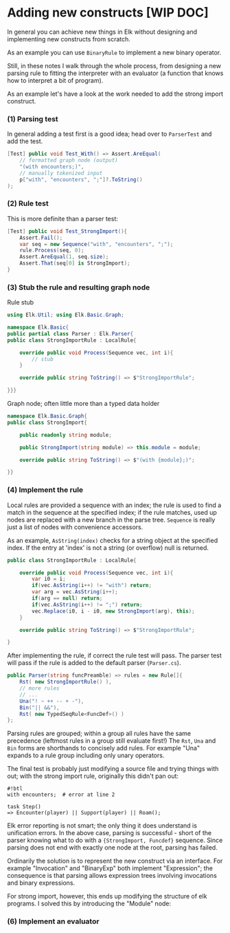 # Adding new constructs [WIP DOC]

In general you can achieve new things in Elk without designing and implementing new constructs from scratch.

As an example you can use `BinaryRule` to implement a new binary operator.

Still, in these notes I walk through the whole process, from designing a new parsing rule to fitting the interpreter with an evaluator (a function that knows how to interpret a bit of program).

As an example let's have a look at the work needed to add the strong import construct.

### (1) Parsing test

In general adding a test first is a good idea; head over to `ParserTest` and add the test.

```cs
[Test] public void Test_With() => Assert.AreEqual(
    // formatted graph node (output)
    "(with encounters;)",
    // manually tokenized input
    p["with", "encounters", ";"]?.ToString()
);
```

### (2) Rule test

This is more definite than a parser test:

```cs
[Test] public void Test_StrongImport(){
    Assert.Fail();
    var seq = new Sequence("with", "encounters", ";");
    rule.Process(seq, 0);
    Assert.AreEqual(1, seq.size);
    Assert.That(seq[0] is StrongImport);
}
```

### (3) Stub the rule and resulting graph node

Rule stub
```cs
using Elk.Util; using Elk.Basic.Graph;

namespace Elk.Basic{
public partial class Parser : Elk.Parser{
public class StrongImportRule : LocalRule{

    override public void Process(Sequence vec, int i){
        // stub
    }

    override public string ToString() => $"StrongImportRule";

}}}

```

Graph node; often little more than a typed data holder
```cs
namespace Elk.Basic.Graph{
public class StrongImport{

    public readonly string module;

    public StrongImport(string module) => this.module = module;

    override public string ToString() => $"(with {module};)";

}}
```

### (4) Implement the rule

Local rules are provided a sequence with an index; the rule is used to find a match in the sequence at the specified index; if the rule matches, used up nodes are replaced with a new branch in the parse tree. `Sequence` is really just a list of nodes with convenience accessors.

As an example, `AsString(index)` checks for a string object at the specified index. If the entry at 'index' is not a string (or overflow) null is returned.

```cs
public class StrongImportRule : LocalRule{

    override public void Process(Sequence vec, int i){
        var i0 = i;
        if(vec.AsString(i++) != "with") return;
        var arg = vec.AsString(i++);
        if(arg == null) return;
        if(vec.AsString(i++) != ";") return;
        vec.Replace(i0, i - i0, new StrongImport(arg), this);
    }

    override public string ToString() => $"StrongImportRule";

}
```

After implementing the rule, if correct the rule test will pass. The parser test will pass if the rule is added to the default parser (`Parser.cs`).

```cs
public Parser(string funcPreamble) => rules = new Rule[]{
    Rst( new StrongImportRule() ),
    // more rules
    // ...
    Una("! ~ ++ -- + -"),
    Bin("|| &&"),
    Rst( new TypedSeqRule<FuncDef>() )
};
```

Parsing rules are grouped; within a group all rules have the same
precedence (leftmost rules in a group still evaluate first!)
The `Rst`, `Una` and `Bin` forms are shorthands to concisely add rules. For example "Una" expands to a rule group including only unary operators.

The final test is probably just modifying a source file and trying things with out; with the strong import rule, originally this didn't pan out:

```
#!btl
with encounters;  # error at line 2

task Step()
=> Encounter(player) || Support(player) || Roam();
```

Elk error reporting is not smart; the only thing it does understand is unification errors. In the above case, parsing is successful - short of the parser knowing what to do with a `{StrongImport, Funcdef}` sequence. Since parsing does not end with exactly one node at the root, parsing has failed.

Ordinarily the solution is to represent the new construct via an interface. For example "Invocation" and "BinaryExp" both implement "Expression"; the consequence is that parsing allows expression trees involving invocations and binary expressions.

For strong import, however, this ends up modifying the structure of elk programs. I solved this by introducing the "Module" node:



### (6) Implement an evaluator
